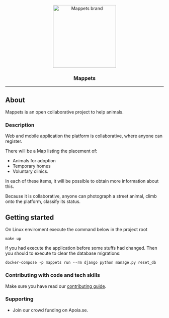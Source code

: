 <!-- PROJECT LOGO -->
<p align="center">
  <a href="https://github.com/Mappets">
    <img src="https://avatars3.githubusercontent.com/u/57954053?s=200&v=4" width="200px" alt="Mappets brand">
  </a>

  <h3 align="center">Mappets</h3>
</p>

----

## About 

Mappets is an open collaborative project to help animals.

### Description

Web and mobile application the platform is collaborative, where anyone can register.

There will be a Map listing the placement of:

* Animals for adoption
* Temporary homes
* Voluntary clinics.

In each of these items, it will be possible to obtain more information about this.

Because it is collaborative, anyone can photograph a street animal, climb onto the platform, classify its status.

## Getting started
On Linux enviroment execute the command below in the project root

```make up```

if you had execute the application before some stuffs had changed. Then you should to execute to clear the database migrations:

```docker-compose -p mappets run --rm django python manage.py reset_db```

### Contributing with code and tech skills

Make sure you have read our [contributing guide](CONTRIBUTING.md).

### Supporting

* Join our crowd funding on Apoia.se.
